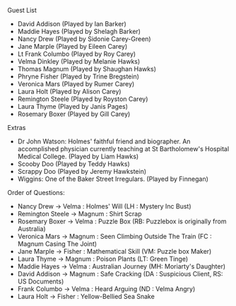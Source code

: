 Guest List

- David Addison (Played by Ian Barker)
- Maddie Hayes (Played by Shelagh Barker)
- Nancy Drew (Played by Sidonie Carey-Green)
- Jane Marple (Played by Eileen Carey)
- Lt Frank Columbo (Played by Roy Carey)
- Velma Dinkley (Played by Melanie Hawks)
- Thomas Magnum (Played by Shaughan Hawks)
- Phryne Fisher (Played by Trine Bregstein)
- Veronica Mars (Played by Rumer Carey)
- Laura Holt (Played by Alison Carey)
- Remington Steele (Played by Royston Carey)
- Laura Thyme (Played by Janis Pages)
- Rosemary Boxer (Played by Gill Carey)

Extras
- Dr John Watson: Holmes' faithful friend and biographer. An accomplished physician currently teaching at St Bartholomew's Hospital Medical College. (Played by Liam Hawks)
- Scooby Doo (Played by Teddy Hawks)
- Scrappy Doo (Played by Jeremy Hawkstein)
- Wiggins: One of the Baker Street Irregulars. (Played by Finnegan)

Order of Questions:
- Nancy Drew -> Velma : Holmes' Will (LH : Mystery Inc Bust)
- Remington Steele -> Magnum : Shirt Scrap
- Rosemary Boxer -> Velma : Puzzle Box (RB: Puzzlebox is originally from Australia)
- Veronica Mars -> Magnum : Seen Climbing Outside The Train (FC : Magnum Casing The Joint)
- Jane Marple -> Fisher : Mathematical Skill (VM: Puzzle box Maker)
- Laura Thyme -> Magnum : Poison Plants (LT: Green Tinge)
- Maddie Hayes -> Velma : Australian Journey (MH: Moriarty's Daughter)
- David Addison -> Magnum : Safe Cracking (DA : Suspicious Client, RS: US Documents)
- Frank Columbo -> Velma : Heard Arguing (ND : Velma Angry) 
- Laura Holt -> Fisher : Yellow-Bellied Sea Snake
